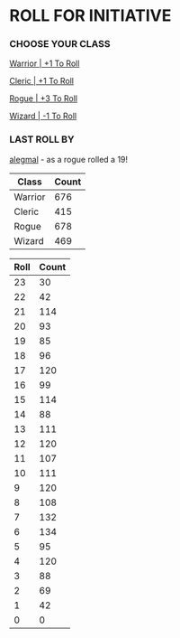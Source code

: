 # ROLL FOR INITIATIVE
### CHOOSE YOUR CLASS

[Warrior | +1 To Roll](https://github.com/benjaminsampica/benjaminsampica/issues/new?title=roll%7Cwarrior&body=Just+click+%27Submit+new+issue%27.)

[Cleric | +1 To Roll](https://github.com/benjaminsampica/benjaminsampica/issues/new?title=roll%7Ccleric&body=Just+click+%27Submit+new+issue%27.)

[Rogue | +3 To Roll](https://github.com/benjaminsampica/benjaminsampica/issues/new?title=roll%7Crogue&body=Just+click+%27Submit+new+issue%27.)

[Wizard | -1 To Roll](https://github.com/benjaminsampica/benjaminsampica/issues/new?title=roll%7Cwizard&body=Just+click+%27Submit+new+issue%27.)
### LAST ROLL BY
[alegmal](https://www.github.com/alegmal) - as a rogue rolled a 19!

|Class|Count|
|-|-|
|Warrior|676|
|Cleric|415|
|Rogue|678|
|Wizard|469|

|Roll|Count|
|-|-|
|23|30
|22|42
|21|114
|20|93
|19|85
|18|96
|17|120
|16|99
|15|114
|14|88
|13|111
|12|120
|11|107
|10|111
|9|120
|8|108
|7|132
|6|134
|5|95
|4|120
|3|88
|2|69
|1|42
|0|0
